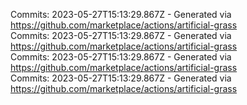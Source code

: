 Commits: 2023-05-27T15:13:29.867Z - Generated via https://github.com/marketplace/actions/artificial-grass
<br>
Commits: 2023-05-27T15:13:29.867Z - Generated via https://github.com/marketplace/actions/artificial-grass
<br>
Commits: 2023-05-27T15:13:29.867Z - Generated via https://github.com/marketplace/actions/artificial-grass
<br>
Commits: 2023-05-27T15:13:29.867Z - Generated via https://github.com/marketplace/actions/artificial-grass
<br>
